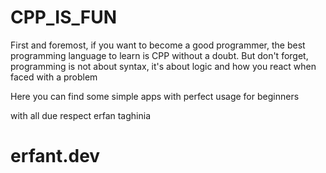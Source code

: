 # CPP_IS_FUN

First and foremost, if you want to become a good programmer, the best programming language to learn is CPP without a doubt.
But don't forget, programming is not about syntax, it's about logic and how you react when faced with a problem

Here you can find some simple apps with perfect usage for beginners

with all due respect erfan taghinia 
# erfant.dev
